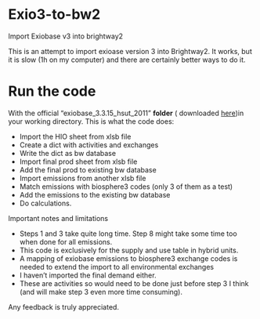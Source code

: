 # Exio3-to-bw2

Import Exiobase v3 into brightway2

This is an attempt to import exioase version 3 into Brightway2. It works, but it is slow (1h on my computer) and there are certainly better ways to do it.

# Run the code
With the official “exiobase_3.3.15_hsut_2011” **folder** ( downloaded [here](https://www.exiobase.eu/index.php/data-download/exiobase3hyb))in your working directory. 
This is what the code does:

- Import the HIO sheet from xlsb file
- Create a dict with activities and exchanges
- Write the dict as bw database
- Import final prod sheet from xlsb file
- Add the final prod to existing bw database
- Import emissions from another xlsb file
- Match emissions with biosphere3 codes (only 3 of them as a test)
- Add the emissions to the existing bw database
- Do calculations.
 
Important notes and limitations
- Steps 1 and 3 take quite long time. Step 8 might take some time too when done for all emissions.
- This code is exclusively for the supply and use table in hybrid units.
- A mapping of exiobase emissions to biosphere3 exchange codes is needed to extend the import to all environmental exchanges
- I haven’t imported the final demand either. 
- These are activities so would need to be done just before step 3 I think (and will make step 3 even more time consuming).
 
Any feedback is truly appreciated.


